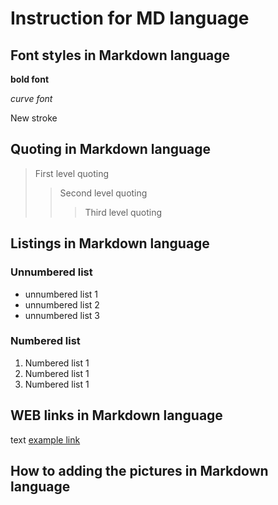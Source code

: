 # Instruction for MD language


## Font styles in Markdown language

**bold font**

*curve font*

New stroke


## Quoting in Markdown language
> First level quoting
>> Second level quoting
>>> Third level quoting


## Listings in Markdown language

### Unnumbered list
* unnumbered list 1
* unnumbered list 2
* unnumbered list 3

### Numbered list
1. Numbered list 1
2. Numbered list 1
3. Numbered list 1

## WEB links in Markdown language
text [example link](example.com "tooltip")

## How to adding the pictures in Markdown language
